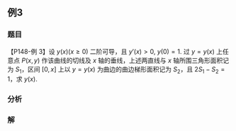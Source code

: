 ## 例3
### 题目
【P148-例 3】设 $y(x) (x \geq 0)$ 二阶可导，且 $y'(x) > 0$, $y(0) = 1$. 过 $y = y(x)$ 上任意点 $P(x,y)$ 作该曲线的切线及 $x$ 轴的垂线，上述两直线与 $x$ 轴所围三角形面积记为 $S_1$，区间 $[0,x]$ 上以 $y = y(x)$ 为曲边的曲边梯形面积记为 $S_2$，且 $2S_1 - S_2 = 1$，求 $y(x)$.
### 分析

### 解